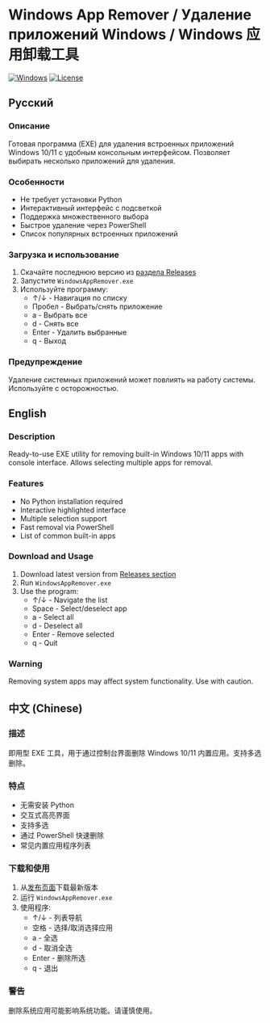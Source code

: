 # Windows App Remover / Удаление приложений Windows / Windows 应用卸载工具

[![Windows](https://img.shields.io/badge/Windows-10/11-blue)]()
[![License](https://img.shields.io/badge/license-MIT-green.svg)]()

## Русский

### Описание
Готовая программа (EXE) для удаления встроенных приложений Windows 10/11 с удобным консольным интерфейсом. Позволяет выбирать несколько приложений для удаления.

### Особенности
- Не требует установки Python
- Интерактивный интерфейс с подсветкой
- Поддержка множественного выбора
- Быстрое удаление через PowerShell
- Список популярных встроенных приложений

### Загрузка и использование
1. Скачайте последнюю версию из [раздела Releases](https://github.com/your-username/windows-app-remover/releases)
2. Запустите `WindowsAppRemover.exe`
3. Используйте программу:
   - ↑/↓ - Навигация по списку
   - Пробел - Выбрать/снять приложение
   - a - Выбрать все
   - d - Снять все
   - Enter - Удалить выбранные
   - q - Выход

### Предупреждение
Удаление системных приложений может повлиять на работу системы. Используйте с осторожностью.

## English

### Description
Ready-to-use EXE utility for removing built-in Windows 10/11 apps with console interface. Allows selecting multiple apps for removal.

### Features
- No Python installation required
- Interactive highlighted interface
- Multiple selection support
- Fast removal via PowerShell
- List of common built-in apps

### Download and Usage
1. Download latest version from [Releases section](https://github.com/your-username/windows-app-remover/releases)
2. Run `WindowsAppRemover.exe`
3. Use the program:
   - ↑/↓ - Navigate the list
   - Space - Select/deselect app
   - a - Select all
   - d - Deselect all
   - Enter - Remove selected
   - q - Quit

### Warning
Removing system apps may affect system functionality. Use with caution.

## 中文 (Chinese)

### 描述
即用型 EXE 工具，用于通过控制台界面删除 Windows 10/11 内置应用。支持多选删除。

### 特点
- 无需安装 Python
- 交互式高亮界面
- 支持多选
- 通过 PowerShell 快速删除
- 常见内置应用程序列表

### 下载和使用
1. 从[发布页面](https://github.com/your-username/windows-app-remover/releases)下载最新版本
2. 运行 `WindowsAppRemover.exe`
3. 使用程序:
   - ↑/↓ - 列表导航
   - 空格 - 选择/取消选择应用
   - a - 全选
   - d - 取消全选
   - Enter - 删除所选
   - q - 退出

### 警告
删除系统应用可能影响系统功能。请谨慎使用。
